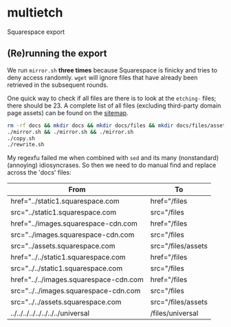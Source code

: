 # multietch

Squarespace export

## (Re)running the export

We run `mirror.sh` **three times** because Squarespace is finicky and tries to deny access randomly. `wget` will ignore files that have already been retrieved in the subsequent rounds.

One quick way to check if all files are there is to look at the `etching-` files; there should be 23. A complete list of all files (excluding third-party domain page assets) can be found on the [sitemap](https://www.multietch.com/sitemap.xml).

```sh
rm -rf docs && mkdir docs && mkdir docs/files && mkdir docs/files/assets
./mirror.sh && ./mirror.sh && ./mirror.sh
./copy.sh
./rewrite.sh
```

My regexfu failed me when combined with `sed` and its many (nonstandard) (annoying) idiosyncrases. So then we need to do manual find and replace across the 'docs' files:

| From | To |
|------|----|
|href="../static1.squarespace.com|href="/files|
|src="../static1.squarespace.com|src="/files|
|href="../images.squarespace-cdn.com|href="/files|
|src="../images.squarespace-cdn.com|src="/files|
|src="../assets.squarespace.com|src="/files/assets|
|href="../../static1.squarespace.com|href="/files|
|src="../../static1.squarespace.com|src="/files|
|href="../../images.squarespace-cdn.com|href="/files|
|src="../../images.squarespace-cdn.com|src="/files|
|src="../../assets.squarespace.com|src="/files/assets|
|../../../../../../../../universal|/files/universal|

